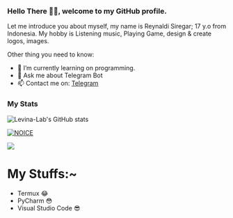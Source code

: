 ### Hello There 👋🏻, welcome to my GitHub profile.

Let me introduce you about myself, my name is Reynaldi Siregar; 17 y.o from Indonesia. My hobby is Listening music, Playing Game, design & create logos, images.

Other thing you need to know:

- 🌱 I’m currently learning on programming.
- 💬 Ask me about Telegram Bot
- 📫 Contact me on: [Telegram](https://t.me/dlwrml)

### My Stats
![Levina-Lab's GitHub stats](https://github-readme-stats.vercel.app/api?username=levina-lab&show_icons=true&theme=radical)

[![NOICE](https://github-readme-stats.vercel.app/api/top-langs/?username=levina-lab&layout=compact&theme=midnight-purple&hide=Css)](https://github.com/levina-lab)

![](https://visitor-badge.laobi.icu/badge?page_id=levina-lab)
# My Stuffs:~

- Termux 😂
- PyCharm 😳
- Visual Studio Code 😎
